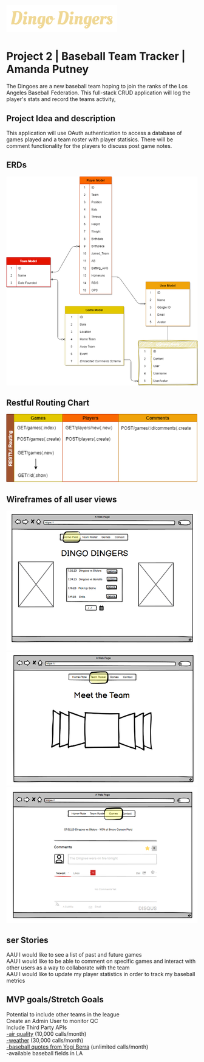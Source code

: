 # ![Alt text](public/header.png)

# Project 2 | Baseball Team Tracker | Amanda Putney

The Dingoes are a new baseball team hoping to join the ranks of the Los Angeles Baseball Federation. This full-stack CRUD application will log the player's stats and record the teams activity,

## Project Idea and description

This application will use OAuth authentication to access a database of games played and a team roster with player statisics. There will be comment functionality for the players to discuss post game notes.

## ERDs

![Alt text](public/erd.png)

## Restful Routing Chart

![Alt text](public/restful.png)

## Wireframes of all user views

![Alt text](public/homplate.PNG)
![Alt text](public/teams.PNG)
![Alt text](public/comments.PNG)

## ser Stories

AAU I would like to see a list of past and future games \
AAU I would like to be able to comment on specific games and interact with other users as a way to collaborate with the team \
AAU I would like to update my player statistics in order to track my baseball metrics

## MVP goals/Stretch Goals

Potential to include other teams in the league \
Create an Admin User to monitor QC \
Include Third Party APIs \
<a href = https://www.iqair.com/air-pollution-data-api>-air quality</a> (10,000 calls/month) \
<a href = https://openweathermap.org/api>-weather</a> (30,000 calls/month)\
<a href = https://rapidapi.com/cooperwalter/api/yogia-berra-quotes/>-baseball quotes from Yogi Berra</a> (unlimited calls/month) \
-available baseball fields in LA
